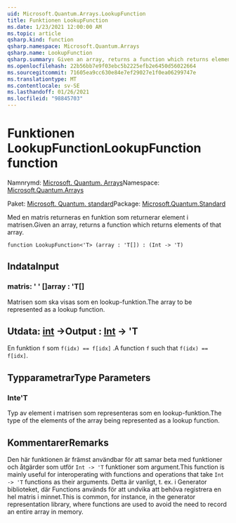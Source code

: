 ```yaml
---
uid: Microsoft.Quantum.Arrays.LookupFunction
title: Funktionen LookupFunction
ms.date: 1/23/2021 12:00:00 AM
ms.topic: article
qsharp.kind: function
qsharp.namespace: Microsoft.Quantum.Arrays
qsharp.name: LookupFunction
qsharp.summary: Given an array, returns a function which returns elements of that array.
ms.openlocfilehash: 22b56bb7e9f03ebc5b2225efb2e6450d56022664
ms.sourcegitcommit: 71605ea9cc630e84e7ef29027e1f0ea06299747e
ms.translationtype: MT
ms.contentlocale: sv-SE
ms.lasthandoff: 01/26/2021
ms.locfileid: "98845703"
---
```

# <a name="lookupfunction-function"></a><span data-ttu-id="c09f6-102">Funktionen LookupFunction</span><span class="sxs-lookup"><span data-stu-id="c09f6-102">LookupFunction function</span></span>

<span data-ttu-id="c09f6-103">Namnrymd: [Microsoft. Quantum. Arrays](xref:Microsoft.Quantum.Arrays)</span><span class="sxs-lookup"><span data-stu-id="c09f6-103">Namespace: [Microsoft.Quantum.Arrays](xref:Microsoft.Quantum.Arrays)</span></span>

<span data-ttu-id="c09f6-104">Paket: [Microsoft. Quantum. standard](https://nuget.org/packages/Microsoft.Quantum.Standard)</span><span class="sxs-lookup"><span data-stu-id="c09f6-104">Package: [Microsoft.Quantum.Standard](https://nuget.org/packages/Microsoft.Quantum.Standard)</span></span>


<span data-ttu-id="c09f6-105">Med en matris returneras en funktion som returnerar element i matrisen.</span><span class="sxs-lookup"><span data-stu-id="c09f6-105">Given an array, returns a function which returns elements of that array.</span></span>

```qsharp
function LookupFunction<'T> (array : 'T[]) : (Int -> 'T)
```


## <a name="input"></a><span data-ttu-id="c09f6-106">Indata</span><span class="sxs-lookup"><span data-stu-id="c09f6-106">Input</span></span>

### <a name="array--t"></a><span data-ttu-id="c09f6-107">matris: ' ' []</span><span class="sxs-lookup"><span data-stu-id="c09f6-107">array : 'T[]</span></span>

<span data-ttu-id="c09f6-108">Matrisen som ska visas som en lookup-funktion.</span><span class="sxs-lookup"><span data-stu-id="c09f6-108">The array to be represented as a lookup function.</span></span>



## <a name="output--int---t"></a><span data-ttu-id="c09f6-109">Utdata: [int](xref:microsoft.quantum.lang-ref.int) -></span><span class="sxs-lookup"><span data-stu-id="c09f6-109">Output : [Int](xref:microsoft.quantum.lang-ref.int) -> 'T</span></span>

<span data-ttu-id="c09f6-110">En funktion `f` som `f(idx) == f[idx]` .</span><span class="sxs-lookup"><span data-stu-id="c09f6-110">A function `f` such that `f(idx) == f[idx]`.</span></span>

## <a name="type-parameters"></a><span data-ttu-id="c09f6-111">Typparametrar</span><span class="sxs-lookup"><span data-stu-id="c09f6-111">Type Parameters</span></span>

### <a name="t"></a><span data-ttu-id="c09f6-112">Inte</span><span class="sxs-lookup"><span data-stu-id="c09f6-112">'T</span></span>

<span data-ttu-id="c09f6-113">Typ av element i matrisen som representeras som en lookup-funktion.</span><span class="sxs-lookup"><span data-stu-id="c09f6-113">The type of the elements of the array being represented as a lookup function.</span></span>

## <a name="remarks"></a><span data-ttu-id="c09f6-114">Kommentarer</span><span class="sxs-lookup"><span data-stu-id="c09f6-114">Remarks</span></span>

<span data-ttu-id="c09f6-115">Den här funktionen är främst användbar för att samar beta med funktioner och åtgärder som utför `Int -> 'T` funktioner som argument.</span><span class="sxs-lookup"><span data-stu-id="c09f6-115">This function is mainly useful for interoperating with functions and operations that take `Int -> 'T` functions as their arguments.</span></span> <span data-ttu-id="c09f6-116">Detta är vanligt, t. ex. i Generator biblioteket, där Functions används för att undvika att behöva registrera en hel matris i minnet.</span><span class="sxs-lookup"><span data-stu-id="c09f6-116">This is common, for instance, in the generator representation library, where functions are used to avoid the need to record an entire array in memory.</span></span>